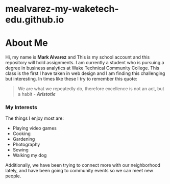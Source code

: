  # mealvarez-my-waketech-edu.github.io
# **About Me**  
Hi, my name is **Mark Alvarez** and This is my school account and this repository will hold assignments. I am currently a student who is pursuing a degree in business analytics at Wake Technical Community College. This class is the first I have taken in web design and I am finding this challenging but interesting. In times like these I try to remember this quote:  
> We are what we repeatedly do, therefore excellence is not an act, but a habit - **_Aristotle_**

### **My Interests**
The things I enjoy most are:  
 * Playing video games
 * Cooking
 * Gardening
 * Photography
 * Sewing
 * Walking my dog

 Additionally, we have been trying to connect more with our neighborhood lately, and have been going to community events so we can meet new people.

### 

